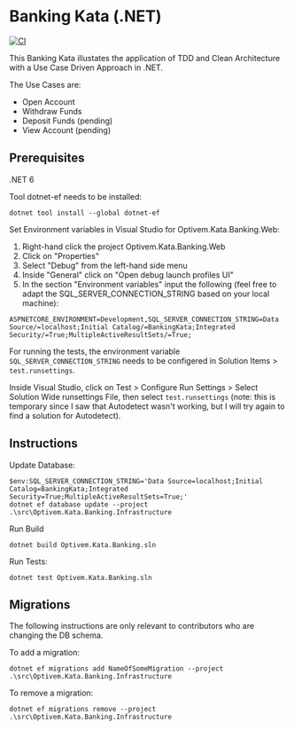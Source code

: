 # Banking Kata (.NET)

[![CI](https://github.com/valentinacupac/banking-kata-dotnet/actions/workflows/ci.yaml/badge.svg?branch=main)](https://github.com/valentinacupac/banking-kata-dotnet/actions/workflows/ci.yaml)

This Banking Kata illustates the application of TDD and Clean Architecture with a Use Case Driven Approach in .NET.

The Use Cases are:

- Open Account
- Withdraw Funds
- Deposit Funds (pending)
- View Account (pending)

## Prerequisites

.NET 6

Tool dotnet-ef needs to be installed:

```
dotnet tool install --global dotnet-ef
```


Set Environment variables in Visual Studio for Optivem.Kata.Banking.Web:
1. Right-hand click the project Optivem.Kata.Banking.Web
2. Click on "Properties"
3. Select "Debug" from the left-hand side menu
4. Inside "General" click on "Open debug launch profiles UI"
5. In the section "Environment variables" input the following (feel free to adapt the SQL_SERVER_CONNECTION_STRING based on your local machine):

```
ASPNETCORE_ENVIRONMENT=Development,SQL_SERVER_CONNECTION_STRING=Data Source/=localhost;Initial Catalog/=BankingKata;Integrated Security/=True;MultipleActiveResultSets/=True;
```

For running the tests, the environment variable `SQL_SERVER_CONNECTION_STRING` needs to be configered in Solution Items > `test.runsettings`.

Inside Visual Studio, click on Test > Configure Run Settings > Select Solution Wide runsettings File, then select `test.runsettings` (note: this is temporary since I saw that Autodetect wasn't working, but I will try again to find a solution for Autodetect).


## Instructions

Update Database:

```
$env:SQL_SERVER_CONNECTION_STRING='Data Source=localhost;Initial Catalog=BankingKata;Integrated Security=True;MultipleActiveResultSets=True;'
dotnet ef database update --project .\src\Optivem.Kata.Banking.Infrastructure
```

Run Build

```
dotnet build Optivem.Kata.Banking.sln
```

Run Tests:

```
dotnet test Optivem.Kata.Banking.sln
```

## Migrations

The following instructions are only relevant to contributors who are changing the DB schema.

To add a migration:

```
dotnet ef migrations add NameOfSomeMigration --project .\src\Optivem.Kata.Banking.Infrastructure
```

To remove a migration:

```
dotnet ef migrations remove --project .\src\Optivem.Kata.Banking.Infrastructure
```